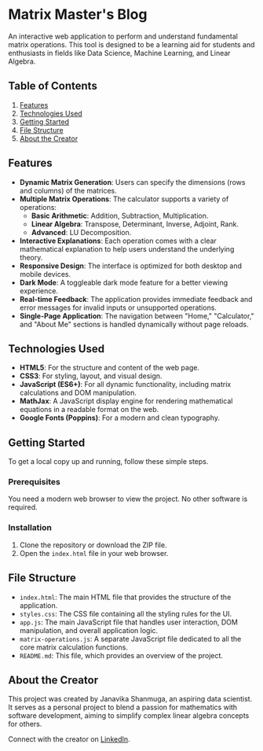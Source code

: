 # Matrix Master's Blog

An interactive web application to perform and understand fundamental matrix operations. This tool is designed to be a learning aid for students and enthusiasts in fields like Data Science, Machine Learning, and Linear Algebra.

## Table of Contents

1.  [Features](https://www.google.com/search?q=%23features)
2.  [Technologies Used](https://www.google.com/search?q=%23technologies-used)
3.  [Getting Started](https://www.google.com/search?q=%23getting-started)
4.  [File Structure](https://www.google.com/search?q=%23file-structure)
5.  [About the Creator](https://www.google.com/search?q=%23about-the-creator)

## Features

  - **Dynamic Matrix Generation**: Users can specify the dimensions (rows and columns) of the matrices.
  - **Multiple Matrix Operations**: The calculator supports a variety of operations:
      - **Basic Arithmetic**: Addition, Subtraction, Multiplication.
      - **Linear Algebra**: Transpose, Determinant, Inverse, Adjoint, Rank.
      - **Advanced**: LU Decomposition.
  - **Interactive Explanations**: Each operation comes with a clear mathematical explanation to help users understand the underlying theory.
  - **Responsive Design**: The interface is optimized for both desktop and mobile devices.
  - **Dark Mode**: A toggleable dark mode feature for a better viewing experience.
  - **Real-time Feedback**: The application provides immediate feedback and error messages for invalid inputs or unsupported operations.
  - **Single-Page Application**: The navigation between "Home," "Calculator," and "About Me" sections is handled dynamically without page reloads.

## Technologies Used

  - **HTML5**: For the structure and content of the web page.
  - **CSS3**: For styling, layout, and visual design.
  - **JavaScript (ES6+)**: For all dynamic functionality, including matrix calculations and DOM manipulation.
  - **MathJax**: A JavaScript display engine for rendering mathematical equations in a readable format on the web.
  - **Google Fonts (Poppins)**: For a modern and clean typography.

## Getting Started

To get a local copy up and running, follow these simple steps.

### Prerequisites

You need a modern web browser to view the project. No other software is required.

### Installation

1.  Clone the repository or download the ZIP file.
2.  Open the `index.html` file in your web browser.

## File Structure

  - `index.html`: The main HTML file that provides the structure of the application.
  - `styles.css`: The CSS file containing all the styling rules for the UI.
  - `app.js`: The main JavaScript file that handles user interaction, DOM manipulation, and overall application logic.
  - `matrix-operations.js`: A separate JavaScript file dedicated to all the core matrix calculation functions.
  - `README.md`: This file, which provides an overview of the project.

## About the Creator

This project was created by Janavika Shanmuga, an aspiring data scientist. It serves as a personal project to blend a passion for mathematics with software development, aiming to simplify complex linear algebra concepts for others.

Connect with the creator on [LinkedIn](https://www.linkedin.com/in/janavika-shannu-7354b8211/).